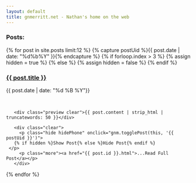 ```yaml
---
layout: default
title: gnmerritt.net - Nathan's home on the web
---
```


<h3 class="showPhone">Posts:</h3>

{% for post in site.posts limit:12 %}
  {% capture postUid %}{{ post.date | date: "%d%b%Y" }}{% endcapture %}
  {% if forloop.index > 3 %}
    {% assign hidden = true %}
  {% else %}
    {% assign hidden = false %}
  {% endif %}

  <article
    class="post{% if hidden %} closed{% endif %}"
    id="{{ postUid }}">
       <h3> <a href="{{ post.id }}.html">{{ post.title }}</a></h3>
       <p class="date">{{ post.date | date: "%d %B  %Y"}}</p>
       <br />

       <div class="preview clear">{{ post.content | strip_html | truncatewords: 50 }}</div>

       <div class="clear">
         <p class="hide hidePhone" onclick="gnm.togglePost(this, '{{ postUid }}')">
	   {% if hidden %}Show Post{% else %}Hide Post{% endif %}
	 </p>
         <p class="more"><a href="{{ post.id }}.html">...Read Full Post</a></p>
       </div>
  </article>
{% endfor %}
